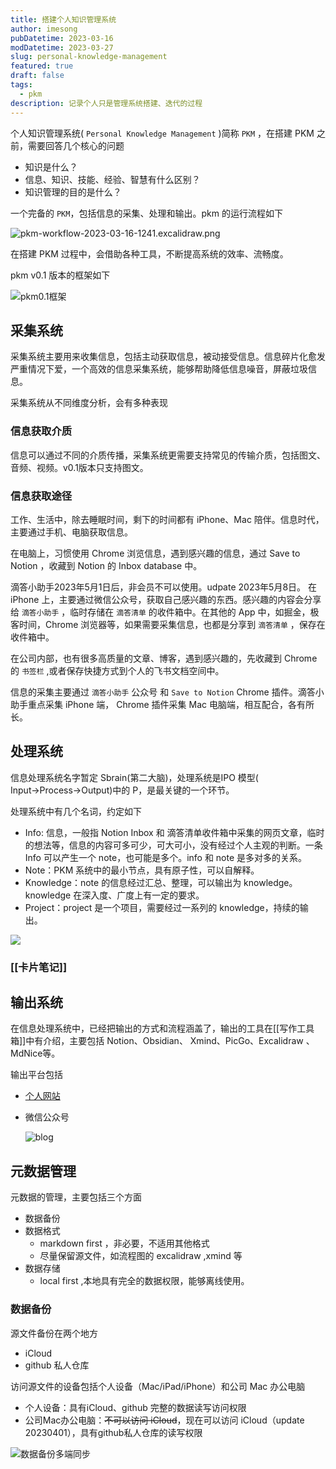 ```yaml
---
title: 搭建个人知识管理系统
author: imesong
pubDatetime: 2023-03-16
modDatetime: 2023-03-27
slug: personal-knowledge-management
featured: true
draft: false
tags:
  - pkm
description: 记录个人只是管理系统搭建、迭代的过程
---
```


个人知识管理系统( `Personal Knowledge Management` )简称 `PKM` ，在搭建 PKM 之前，需要回答几个核心的问题

- 知识是什么？
- 信息、知识、技能、经验、智慧有什么区别？
- 知识管理的目的是什么？

一个完备的 `PKM`，包括信息的采集、处理和输出。pkm 的运行流程如下

![pkm-workflow-2023-03-16-1241.excalidraw.png](./pkm-workflow-2023-03-16-1241.excalidraw.png)

在搭建 PKM 过程中，会借助各种工具，不断提高系统的效率、流畅度。

<!--more-->

pkm v0.1 版本的框架如下

![pkm0.1框架](./pkm-V0.1.png)

## 采集系统

采集系统主要用来收集信息，包括主动获取信息，被动接受信息。信息碎片化愈发严重情况下爱，一个高效的信息采集系统，能够帮助降低信息噪音，屏蔽垃圾信息。

采集系统从不同维度分析，会有多种表现

### 信息获取介质

信息可以通过不同的介质传播，采集系统更需要支持常见的传输介质，包括图文、音频、视频。v0.1版本只支持图文。

### 信息获取途径

工作、生活中，除去睡眠时间，剩下的时间都有 iPhone、Mac 陪伴。信息时代，主要通过手机、电脑获取信息。

在电脑上，习惯使用 Chrome 浏览信息，遇到感兴趣的信息，通过 Save to Notion ，收藏到 Notion 的 Inbox database 中。

滴答小助手2023年5月1日后，非会员不可以使用。udpate 2023年5月8日。
在 iPhone 上，主要通过微信公众号，获取自己感兴趣的东西。感兴趣的内容会分享给 `滴答小助手` ，临时存储在 `滴答清单` 的收件箱中。在其他的 App 中，如掘金，极客时间，Chrome 浏览器等，如果需要采集信息，也都是分享到 `滴答清单` ，保存在收件箱中。

在公司内部，也有很多高质量的文章、博客，遇到感兴趣的，先收藏到 Chrome 的 `书签栏` ,或者保存快捷方式到个人的飞书文档空间中。

信息的采集主要通过 `滴答小助手` 公众号 和 `Save to Notion` Chrome 插件。滴答小助手重点采集 iPhone 端， Chrome 插件采集 Mac 电脑端，相互配合，各有所长。

## 处理系统

信息处理系统名字暂定 Sbrain(第二大脑)，处理系统是IPO 模型( Input→Process→Output)中的 P，是最关键的一个环节。

处理系统中有几个名词，约定如下

- Info: 信息，一般指 Notion Inbox 和 滴答清单收件箱中采集的网页文章，临时的想法等，信息的内容可多可少，可大可小，没有经过个人主观的判断。一条 Info 可以产生一个 note，也可能是多个。info 和 note 是多对多的关系。
- Note：PKM 系统中的最小节点，具有原子性，可以自解释。
- Knowledge：note 的信息经过汇总、整理，可以输出为 knowledge。knowledge 在深入度、广度上有一定的要求。
- Project：project 是一个项目，需要经过一系列的 knowledge，持续的输出。

![](./pkm-process-workflow-2023-03-16-2258.excalidraw.png)

### [[卡片笔记]]

## 输出系统

在信息处理系统中，已经把输出的方式和流程涵盖了，输出的工具在[[写作工具箱]]中有介绍，主要包括 Notion、Obsidian、 Xmind、PicGo、Excalidraw 、MdNice等。

输出平台包括

- [个人网站](imesong.com)
- 微信公众号

  ![blog](./pkm-blog-workflow-2023-03-26-2206.png)

## 元数据管理

元数据的管理，主要包括三个方面

- 数据备份
- 数据格式
  - markdown first ，非必要，不适用其他格式
  - 尽量保留源文件，如流程图的 excalidraw ,xmind 等
- 数据存储
  - local first ,本地具有完全的数据权限，能够离线使用。

### 数据备份

源文件备份在两个地方

- iCloud
- github 私人仓库

访问源文件的设备包括个人设备（Mac/iPad/iPhone）和公司 Mac 办公电脑

- 个人设备：具有iCloud、github 完整的数据读写访问权限
- 公司Mac办公电脑：~~不可以访问 iCloud~~，现在可以访问 iCloud（update 20230401），具有github私人仓库的读写权限

![数据备份多端同步](./pkm-backup-2023-03-16-2258.excalidraw.png)
